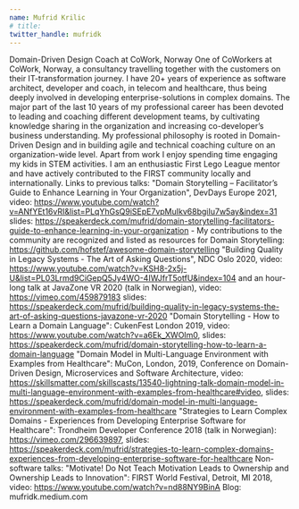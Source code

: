 ```yaml
---
name: Mufrid Krilic
# title:
twitter_handle: mufridk
---
```


Domain-Driven Design Coach at CoWork, Norway One of CoWorkers at CoWork, Norway, a consultancy travelling together with the customers on their IT-transformation journey. I have 20+ years of experience as software architect, developer and coach, in telecom and healthcare, thus being deeply involved in developing enterprise-solutions in complex domains. The major part of the last 10 years of my professional career has been devoted to leading and coaching different development teams, by cultivating knowledge sharing in the organization and increasing co-developer’s business understanding. My professional philosophy is rooted in Domain-Driven Design and in building agile and technical coaching culture on an organization-wide level. Apart from work I enjoy spending time engaging my kids in STEM activities. I am an enthusiastic First Lego League mentor and have actively contributed to the FIRST community locally and internationally. Links to previous talks: "Domain Storytelling – Facilitator’s Guide to Enhance Learning in Your Organization", DevDays Europe 2021, video: https://www.youtube.com/watch?v=ANfYEt16vRI&list=PLqYhGsQ9iSEpE7vpMuIkv68bgiIu7w5ay&index=31 slides: https://speakerdeck.com/mufrid/domain-storytelling-facilitators-guide-to-enhance-learning-in-your-organization - My contributions to the community are recognized and listed as resources for Domain Storytelling: https://github.com/hofstef/awesome-domain-storytelling "Building Quality in Legacy Systems - The Art of Asking Questions", NDC Oslo 2020, video: https://www.youtube.com/watch?v=KSH8-2x5j-U&list=PL03Lrmd9CiGepQ5Jy4WO-4IWJfrT5otfU&index=104 and an hour-long talk at JavaZone VR 2020 (talk in Norwegian), video: https://vimeo.com/459879183 slides: https://speakerdeck.com/mufrid/building-quality-in-legacy-systems-the-art-of-asking-questions-javazone-vr-2020 "Domain Storytelling - How to Learn a Domain Language": CukenFest London 2019, video: https://www.youtube.com/watch?v=a6Ek_XWOIm0, slides: https://speakerdeck.com/mufrid/domain-storytelling-how-to-learn-a-domain-language "Domain Model in Multi-Language Environment with Examples from Healthcare": MuCon, London, 2019, Conference on Domain-Driven Design, Microservices and Software Architecture, video: https://skillsmatter.com/skillscasts/13540-lightning-talk-domain-model-in-multi-language-environment-with-examples-from-healthcare#video, slides: https://speakerdeck.com/mufrid/domain-model-in-multi-language-environment-with-examples-from-healthcare "Strategies to Learn Complex Domains - Experiences from Developing Enterprise Software for Healthcare": Trondheim Developer Conference 2018 (talk in Norwegian): https://vimeo.com/296639897, slides: https://speakerdeck.com/mufrid/strategies-to-learn-complex-domains-experiences-from-developing-enterprise-software-for-healthcare Non-software talks: "Motivate! Do Not Teach Motivation Leads to Ownership and Ownership Leads to Innovation": FIRST World Festival, Detroit, MI 2018, video: https://www.youtube.com/watch?v=nd88NY9BinA Blog: mufridk.medium.com
